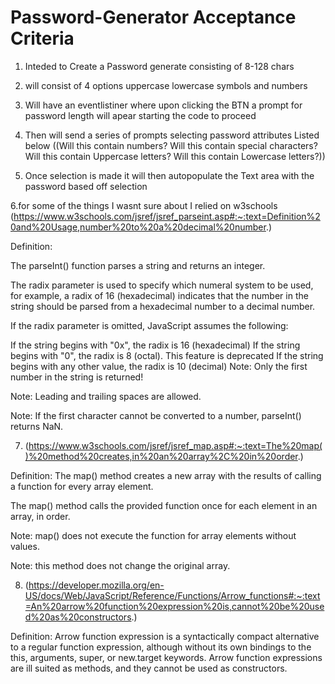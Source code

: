 # Password-Generator Acceptance Criteria


1. Inteded to Create a Password generate consisting of 8-128 chars

2. will consist of 4 options uppercase lowercase symbols and numbers

3. Will have an eventlistiner where upon clicking the BTN
a prompt for password length will apear starting the code to proceed

4. Then will send a series of prompts selecting password attributes Listed below
((Will this contain numbers?
  Will this contain special characters?
  Will this contain Uppercase letters?
  Will this contain Lowercase letters?))

5. Once selection is made it will then autopopulate the Text area with the password based off selection 

6.for some of the things I wasnt sure about I relied on w3schools
  (https://www.w3schools.com/jsref/jsref_parseint.asp#:~:text=Definition%20and%20Usage,number%20to%20a%20decimal%20number.)

Definition: 

The parseInt() function parses a string and returns an integer.

The radix parameter is used to specify which numeral system to be used, for example, a radix of 16 (hexadecimal) indicates that the number in the string should be parsed from a hexadecimal number to a decimal number.

If the radix parameter is omitted, JavaScript assumes the following:

If the string begins with "0x", the radix is 16 (hexadecimal)
If the string begins with "0", the radix is 8 (octal). This feature is deprecated
If the string begins with any other value, the radix is 10 (decimal)
Note: Only the first number in the string is returned! 

Note: Leading and trailing spaces are allowed.

Note: If the first character cannot be converted to a number, parseInt() returns NaN.

7. (https://www.w3schools.com/jsref/jsref_map.asp#:~:text=The%20map()%20method%20creates,in%20an%20array%2C%20in%20order.)

Definition:
The map() method creates a new array with the results of calling a function for every array element.

The map() method calls the provided function once for each element in an array, in order.

Note: map() does not execute the function for array elements without values.

Note: this method does not change the original array.     



8. (https://developer.mozilla.org/en-US/docs/Web/JavaScript/Reference/Functions/Arrow_functions#:~:text=An%20arrow%20function%20expression%20is,cannot%20be%20used%20as%20constructors.)

Definition:
Arrow function expression is a syntactically compact alternative to a regular function expression, although without its own bindings to the this, arguments, super, or new.target keywords. Arrow function expressions are ill suited as methods, and they cannot be used as constructors.
<!-- Only used the Arror function in one location -->